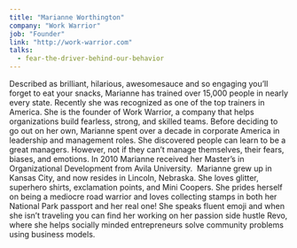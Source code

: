 ```yaml
---
title: "Marianne Worthington"
company: "Work Warrior"
job: "Founder"
link: "http://work-warrior.com"
talks:
  - fear-the-driver-behind-our-behavior
---
```


Described as brilliant, hilarious, awesomesauce and so engaging you’ll forget to eat your snacks, Marianne has trained over 15,000 people in nearly every state. Recently she was recognized as one of the top trainers in America. She is the founder of Work Warrior, a company that helps organizations build fearless, strong, and skilled teams. Before deciding to go out on her own, Marianne spent over a decade in corporate America in leadership and management roles. She discovered people can learn to be a great managers. However, not if they can’t manage themselves, their fears, biases, and emotions. In 2010 Marianne received her Master’s in Organizational Development from Avila University.  Marianne grew up in Kansas City, and now resides in Lincoln, Nebraska. She loves glitter, superhero shirts, exclamation points, and Mini Coopers. She prides herself on being a mediocre road warrior and loves collecting stamps in both her National Park passport and her real one! She speaks fluent emoji and when she isn’t traveling you can find her working on her passion side hustle Revo, where she helps socially minded entrepreneurs solve community problems using business models.
